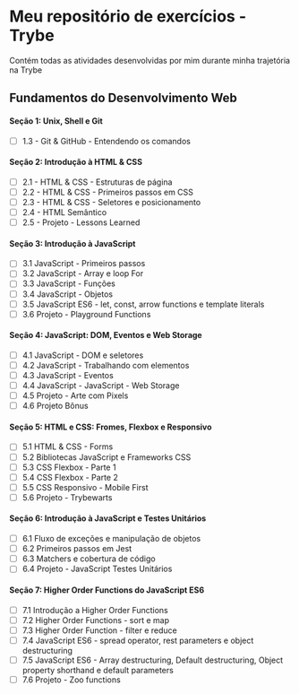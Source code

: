 # Meu repositório de exercícios - Trybe

Contém todas as atividades desenvolvidas por mim durante minha trajetória na Trybe
## Fundamentos do Desenvolvimento Web

#### Seção 1: Unix, Shell e Git

- [ ] 1.3 - Git & GitHub - Entendendo os comandos

#### Seção 2: Introdução à HTML & CSS

- [ ] 2.1 - HTML & CSS - Estruturas de página
- [ ] 2.2 - HTML & CSS - Primeiros passos em CSS
- [ ] 2.3 - HTML & CSS - Seletores e posicionamento
- [ ] 2.4 - HTML Semântico
- [ ] 2.5 - Projeto - Lessons Learned

#### Seção 3: Introdução à JavaScript

- [ ] 3.1 JavaScript - Primeiros passos
- [ ] 3.2 JavaScript - Array e loop For
- [ ] 3.3 JavaScript - Funções
- [ ] 3.4 JavaScript - Objetos
- [ ] 3.5 JavaScript ES6 - let, const, arrow functions e template literals
- [ ] 3.6 Projeto - Playground Functions

#### Seção 4: JavaScript: DOM, Eventos e Web Storage

- [ ] 4.1 JavaScript - DOM e seletores
- [ ] 4.2 JavaScript - Trabalhando com elementos
- [ ] 4.3 JavaScript - Eventos
- [ ] 4.4 JavaScript - JavaScript - Web Storage
- [ ] 4.5 Projeto - Arte com Pixels
- [ ] 4.6 Projeto Bônus

#### Seção 5: HTML e CSS: Fromes, Flexbox e Responsivo
- [ ] 5.1 HTML & CSS - Forms
- [ ] 5.2 Bibliotecas JavaScript e Frameworks CSS
- [ ] 5.3 CSS Flexbox - Parte 1
- [ ] 5.4 CSS Flexbox - Parte 2
- [ ] 5.5 CSS Responsivo - Mobile First
- [ ] 5.6 Projeto - Trybewarts

#### Seção 6: Introdução à JavaScript e Testes Unitários
- [ ] 6.1 Fluxo de exceções e manipulação de objetos
- [ ] 6.2 Primeiros passos em Jest
- [ ] 6.3 Matchers e cobertura de código
- [ ] 6.4 Projeto - JavaScript Testes Unitários

#### Seção 7: Higher Order Functions do JavaScript ES6

- [ ] 7.1 Introdução a Higher Order Functions
- [ ] 7.2 Higher Order Functions - sort e map
- [ ] 7.3 Higher Order Function - filter e reduce
- [ ] 7.4 JavaScript ES6 - spread operator, rest parameters e object destructuring
- [ ] 7.5 JavaScript ES6 - Array destructuring, Default destructuring, Object property shorthand e default parameters
- [ ] 7.6 Projeto - Zoo functions